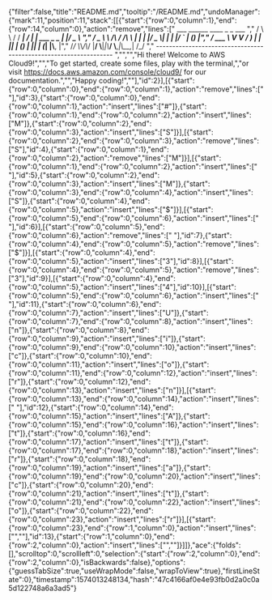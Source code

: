 {"filter":false,"title":"README.md","tooltip":"/README.md","undoManager":{"mark":11,"position":11,"stack":[[{"start":{"row":0,"column":1},"end":{"row":14,"column":0},"action":"remove","lines":["        ___        ______     ____ _                 _  ___  ","        / \\ \\      / / ___|   / ___| | ___  _   _  __| |/ _ \\ ","       / _ \\ \\ /\\ / /\\___ \\  | |   | |/ _ \\| | | |/ _` | (_) |","      / ___ \\ V  V /  ___) | | |___| | (_) | |_| | (_| |\\__, |","     /_/   \\_\\_/\\_/  |____/   \\____|_|\\___/ \\__,_|\\__,_|  /_/ "," ----------------------------------------------------------------- ","","","Hi there! Welcome to AWS Cloud9!","","To get started, create some files, play with the terminal,","or visit https://docs.aws.amazon.com/console/cloud9/ for our documentation.","","Happy coding!",""],"id":2}],[{"start":{"row":0,"column":0},"end":{"row":0,"column":1},"action":"remove","lines":[" "],"id":3},{"start":{"row":0,"column":0},"end":{"row":0,"column":1},"action":"insert","lines":["#"]},{"start":{"row":0,"column":1},"end":{"row":0,"column":2},"action":"insert","lines":["M"]},{"start":{"row":0,"column":2},"end":{"row":0,"column":3},"action":"insert","lines":["S"]}],[{"start":{"row":0,"column":2},"end":{"row":0,"column":3},"action":"remove","lines":["S"],"id":4},{"start":{"row":0,"column":1},"end":{"row":0,"column":2},"action":"remove","lines":["M"]}],[{"start":{"row":0,"column":1},"end":{"row":0,"column":2},"action":"insert","lines":[" "],"id":5},{"start":{"row":0,"column":2},"end":{"row":0,"column":3},"action":"insert","lines":["M"]},{"start":{"row":0,"column":3},"end":{"row":0,"column":4},"action":"insert","lines":["S"]},{"start":{"row":0,"column":4},"end":{"row":0,"column":5},"action":"insert","lines":["$"]}],[{"start":{"row":0,"column":5},"end":{"row":0,"column":6},"action":"insert","lines":[" "],"id":6}],[{"start":{"row":0,"column":5},"end":{"row":0,"column":6},"action":"remove","lines":[" "],"id":7},{"start":{"row":0,"column":4},"end":{"row":0,"column":5},"action":"remove","lines":["$"]}],[{"start":{"row":0,"column":4},"end":{"row":0,"column":5},"action":"insert","lines":["3"],"id":8}],[{"start":{"row":0,"column":4},"end":{"row":0,"column":5},"action":"remove","lines":["3"],"id":9}],[{"start":{"row":0,"column":4},"end":{"row":0,"column":5},"action":"insert","lines":["4"],"id":10}],[{"start":{"row":0,"column":5},"end":{"row":0,"column":6},"action":"insert","lines":[" "],"id":11},{"start":{"row":0,"column":6},"end":{"row":0,"column":7},"action":"insert","lines":["U"]},{"start":{"row":0,"column":7},"end":{"row":0,"column":8},"action":"insert","lines":["n"]},{"start":{"row":0,"column":8},"end":{"row":0,"column":9},"action":"insert","lines":["i"]},{"start":{"row":0,"column":9},"end":{"row":0,"column":10},"action":"insert","lines":["c"]},{"start":{"row":0,"column":10},"end":{"row":0,"column":11},"action":"insert","lines":["o"]},{"start":{"row":0,"column":11},"end":{"row":0,"column":12},"action":"insert","lines":["r"]},{"start":{"row":0,"column":12},"end":{"row":0,"column":13},"action":"insert","lines":["n"]}],[{"start":{"row":0,"column":13},"end":{"row":0,"column":14},"action":"insert","lines":[" "],"id":12},{"start":{"row":0,"column":14},"end":{"row":0,"column":15},"action":"insert","lines":["A"]},{"start":{"row":0,"column":15},"end":{"row":0,"column":16},"action":"insert","lines":["t"]},{"start":{"row":0,"column":16},"end":{"row":0,"column":17},"action":"insert","lines":["t"]},{"start":{"row":0,"column":17},"end":{"row":0,"column":18},"action":"insert","lines":["r"]},{"start":{"row":0,"column":18},"end":{"row":0,"column":19},"action":"insert","lines":["a"]},{"start":{"row":0,"column":19},"end":{"row":0,"column":20},"action":"insert","lines":["c"]},{"start":{"row":0,"column":20},"end":{"row":0,"column":21},"action":"insert","lines":["t"]},{"start":{"row":0,"column":21},"end":{"row":0,"column":22},"action":"insert","lines":["o"]},{"start":{"row":0,"column":22},"end":{"row":0,"column":23},"action":"insert","lines":["r"]}],[{"start":{"row":0,"column":23},"end":{"row":1,"column":0},"action":"insert","lines":["",""],"id":13},{"start":{"row":1,"column":0},"end":{"row":2,"column":0},"action":"insert","lines":["",""]}]]},"ace":{"folds":[],"scrolltop":0,"scrollleft":0,"selection":{"start":{"row":2,"column":0},"end":{"row":2,"column":0},"isBackwards":false},"options":{"guessTabSize":true,"useWrapMode":false,"wrapToView":true},"firstLineState":0},"timestamp":1574013248134,"hash":"47c4166af0e4e93fb0d2a0c0a5d122748a6a3ad5"}